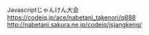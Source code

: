 Javascriptじゃんけん大会  
https://codeiq.jp/ace/nabetani_takenori/q888
http://nabetani.sakura.ne.jp/codeiq/jsjangkeng/  

